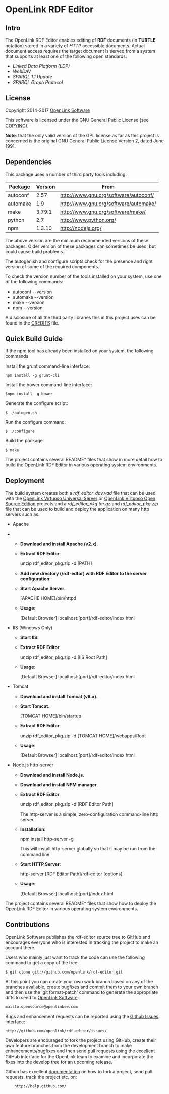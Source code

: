 # OpenLink RDF Editor



## Intro
The OpenLink RDF Editor enables editing of **RDF** documents (in **TURTLE** notation) stored in a
variety of *HTTP* accessible documents.  Actual document access requires the target document is
served from a system that supports at least one of the following open standards:

  - *Linked Data Platform (LDP)*
  - *WebDAV*
  - *SPARQL 1.1 Update*
  - *SPARQL Graph Protocol*



## License
Copyright 2014-2017 [OpenLink Software](mailto:opensource@openlinksw.com)

This software is licensed under the GNU General Public License (see
[COPYING](http://github.com/openlink/rdf-editor/blob/develop/COPYING)).

**Note**: that the only valid version of the GPL license as far as this project is concerned is the
original GNU General Public License Version 2, dated June 1991.



## Dependencies

This package uses a number of third party tools including:

Package  | Version | From
-------- | ------- | -------------------------------------
autoconf | 2.57    | http://www.gnu.org/software/autoconf/
automake | 1.9     | http://www.gnu.org/software/automake/
make     | 3.79.1  | http://www.gnu.org/software/make/
python   | 2.7     | http://www.python.org/
npm      | 1.3.10  | http://nodejs.org/

The above version are the minimum recommended versions of these packages. Older version of these
packages can sometimes be used, but could cause build problems.

The autogen.sh and configure scripts check for the presence and right version of some of the
required components.

To check the version number of the tools installed on your system, use one of the following commands:

  * autoconf --version
  * automake --version
  * make --version
  * npm --version

A disclosure of all the third party libraries this in this project uses can be found in the
[CREDITS](http://github.com/openlink/rdf-editor/blob/develop/CREDITS) file.



## Quick Build Guide

If the npm tool has already been installed on your system, the following commands

Install the grunt command-line interface:
```
npm install -g grunt-cli
```

Install the bower command-line interface:
```
$npm install -g bower
```

Generate the configure script:
```
$ ./autogen.sh
```

Run the configure command:
```
$ ./configure
```

Build the package:
```
$ make
```

The project contains several README* files that show in more detail how to build the OpenLink RDF
Editor in various operating system environments.



## Deployment

The build system creates both a *rdf\_editor\_dav.vad* file that can be used with the
[OpenLink Virtuoso Universal Server](http://virtuoso.openlinksw.com) or
[OpenLink Virtuoso Open Source Edition](http://github.com/openlink/virtuoso-opensource)
projects and a *rdf\_editor\_pkg.tar.gz* and *rdf\_editor\_pkg.zip* file that can be used to build and
deploy the application on many http servers such as:

- Apache
-
  * **Download and install Apache (v2.x)**.

  * **Extract RDF Editor**:

	unzip rdf\_editor\_pkg.zip -d [PATH]

  * **Add new drectory (/rdf-edtor) with RDF Editor to the server configuration**:

  * **Start Apache Server**.

	[APACHE HOME]/bin/httpd

  * **Usage**:

	[Default Browser] localhost:[port]/rdf-editor/index.html

- IIS (Windows Only)

  * **Start IIS**.

  * **Extract RDF Editor**:

	unzip rdf\_editor\_pkg.zip -d [IIS Root Path]

  * **Usage**:

	[Default Browser] localhost:[port]/rdf-editor/index.html

- Tomcat

  * **Download and install Tomcat (v8.x)**.

  * **Start Tomcat**.

	[TOMCAT HOME]/bin/startup

  * **Extract RDF Editor**:

	unzip rdf\_editor\_pkg.zip -d [TOMCAT HOME]/webapps/Root

  * **Usage**:

	[Default Browser] localhost:[port]/rdf-editor/index.html

- Node.js http-server

  * **Download and install Node.js**.

  * **Download and install NPM manager**.

  * **Extract RDF Editor**:

	unzip rdf\_editor\_pkg.zip -d [RDF Editor Path]

	The http-server is a simple, zero-configuration command-line http server.

  * **Installation**:

	npm install http-server -g

	This will install http-server globally so that it may be run from the command line.

  * **Start HTTP Server**:

	http-server [RDF Editor Path]/rdf-editor [options]

  * **Usage**:

	[Default Browser] localhost:[port]/index.html


The project contains several README* files that show how to deploy the OpenLink RDF Editor in
various operating system environments.


## Contributions

OpenLink Software publishes the rdf-editor source tree to GitHub and encourages everyone who is
interested in tracking the project to make an account there.

Users who mainly just want to track the code can use the following command to get a copy of the
tree:
```
$ git clone git://github.com/openlink/rdf-editor.git
```

At this point you can create your own work branch based on any of the branches available, create
bugfixes and commit them to your own branch and then use the 'git format-patch' command to generate
the appropriate diffs to send to [OpenLink Software](mailto:opensource@openlinksw.com):
```
mailto:opensource@openlinksw.com
```

Bugs and enhancement requests can be reported using the
[Github Issues](http://github.com/openlink/rdf-editor/issues/) interface:
```
http://github.com/openlink/rdf-editor/issues/
```

Developers are encouraged to fork the project using GitHub, create
their own feature branches from the development branch to make
enhancements/bugfixes and then send pull requests using the excellent
GitHub interface for the OpenLink team to examine and incorporate
the fixes into the develop tree for an upcoming release.

Github has excellent [documentation](http://help.github.com/) on how to fork a project, send pull
requests, track the project etc. on:
```
    http://help.github.com/
```
